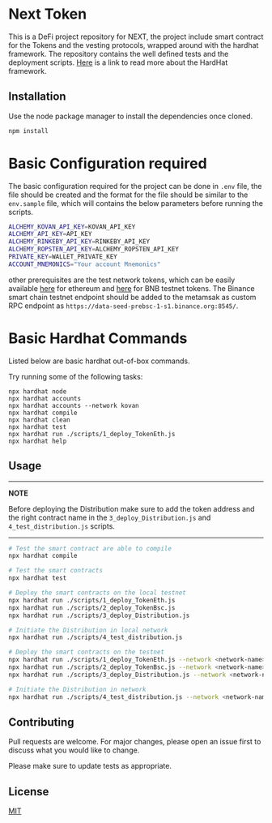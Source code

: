 # Next Token

This is a DeFi project repository for NEXT, the project include smart contract for the Tokens and the vesting protocols, wrapped around with the hardhat framework. The repository contains the well defined tests and the deployment scripts.
[Here](https://hardhat.org/) is a link to read more about the HardHat framework.

## Installation

Use the node package manager to install the dependencies once cloned.

```bash
npm install
```

# Basic Configuration required

The basic configuration required for the project can be done in `.env` file, the file should be created and the format for the file should be similar to the `env.sample` file, which will contains the below parameters before running the scripts.

```bash
ALCHEMY_KOVAN_API_KEY=KOVAN_API_KEY
ALCHEMY_API_KEY=API_KEY
ALCHEMY_RINKEBY_API_KEY=RINKEBY_API_KEY
ALCHEMY_ROPSTEN_API_KEY=ALCHEMY_ROPSTEN_API_KEY
PRIVATE_KEY=WALLET_PRIVATE_KEY
ACCOUNT_MNEMONICS="Your account Mnemonics"
```

other prerequisites are the test network tokens, which can be easily available [here](https://faucets.chain.link/) for ethereum and [here](https://testnet.binance.org/faucet-smart) for BNB testnet tokens.
The Binance smart chain testnet endpoint should be added to the metamsak as custom RPC endpoint as `https://data-seed-prebsc-1-s1.binance.org:8545/`.

# Basic Hardhat Commands

Listed below are basic hardhat out-of-box commands.

Try running some of the following tasks:

```shell
npx hardhat node
npx hardhat accounts
npx hardhat accounts --network kovan
npx hardhat compile
npx hardhat clean
npx hardhat test
npx hardhat run ./scripts/1_deploy_TokenEth.js
npx hardhat help
```

## Usage

---

**NOTE**

Before deploying the Distribution make sure to add the token address and the right contract name in the `3_deploy_Distribution.js` and `4_test_distribution.js` scripts.

---

```bash
# Test the smart contract are able to compile
npx hardhat compile

# Test the smart contracts
npx hardhat test

# Deploy the smart contracts on the local testnet
npx hardhat run ./scripts/1_deploy_TokenEth.js
npx hardhat run ./scripts/2_deploy_TokenBsc.js
npx hardhat run ./scripts/3_deploy_Distribution.js

# Initiate the Distribution in local network
npx hardhat run ./scripts/4_test_distribution.js

# Deploy the smart contracts on the testnet
npx hardhat run ./scripts/1_deploy_TokenEth.js --network <network-name>
npx hardhat run ./scripts/2_deploy_TokenBsc.js --network <network-name>
npx hardhat run ./scripts/3_deploy_Distribution.js --network <network-name>

# Initiate the Distribution in network
npx hardhat run ./scripts/4_test_distribution.js --network <network-name>

```

## Contributing

Pull requests are welcome. For major changes, please open an issue first to discuss what you would like to change.

Please make sure to update tests as appropriate.

## License

[MIT](https://choosealicense.com/licenses/mit/)

